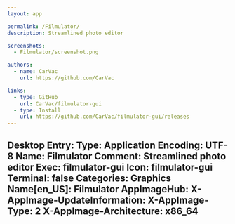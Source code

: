 ```yaml
---
layout: app

permalink: /Filmulator/
description: Streamlined photo editor

screenshots:
  - Filmulator/screenshot.png

authors:
  - name: CarVac
    url: https://github.com/CarVac

links:
  - type: GitHub
    url: CarVac/filmulator-gui
  - type: Install
    url: https://github.com/CarVac/filmulator-gui/releases
---
```

Desktop Entry:
  Type: Application
  Encoding: UTF-8
  Name: Filmulator
  Comment: Streamlined photo editor
  Exec: filmulator-gui
  Icon: filmulator-gui
  Terminal: false
  Categories: Graphics
  Name[en_US]: Filmulator
AppImageHub:
  X-AppImage-UpdateInformation: 
  X-AppImage-Type: 2
  X-AppImage-Architecture: x86_64
---
